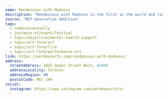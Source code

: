 ```yaml
---
name: Rendezvous with Madness
description: "Rendezvous with Madness is the first in the world and largest arts and mental health festival in North America. Using art as the entry point to illuminate and investigate the realities and mythologies surrounding mental illness and addiction, Rendezvous With Madness spotlights the human capacity for endurance in the face of great challenges."
source: "MCP Generative Addition"
tags:
  - cadence/annually
  - instance-of/event/festival
  - topic/objective/mental-health-support
  - topic/art-form/art
  - topic/art-form/film
  - topic/art-form/performance-art
link: https://workmanarts.com/rendezvous-with-madness/
address:
  streetAddress: 1025 Queen Street West, #2400
  addressLocality: Toronto
  addressRegion: ON
  postalCode: M6J 1H4
social:
  instagram: https://www.instagram.com/workmanartsto/
---
```

